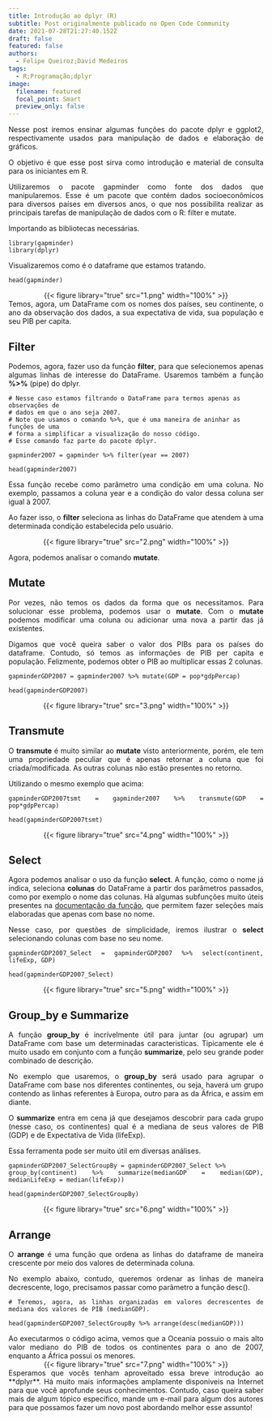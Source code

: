 ```yaml
---
title: Introdução ao dplyr (R)
subtitle: Post originalmente publicado no Open Code Community
date: 2021-07-28T21:27:40.152Z
draft: false
featured: false
authors:
  - Felipe Queiroz;David Medeiros
tags:
  - R;Programação;dplyr
image:
  filename: featured
  focal_point: Smart
  preview_only: false
---
```

<div align="justify">

Nesse post iremos ensinar algumas funções do pacote dplyr e ggplot2, respectivamente usados para manipulação de dados e elaboração de gráficos.

O objetivo é que esse post sirva como introdução e material de consulta para os iniciantes em R. 

Utilizaremos o pacote gapminder como fonte dos dados que manipularemos. Esse é um pacote que contém dados socioeconômicos para diversos países em diversos anos, o que nos possibilita realizar as principais tarefas de manipulação de dados com o R: filter e mutate.

</div>
Importando as bibliotecas necessárias.

```
library(gapminder)
library(dplyr)
```

Visualizaremos como é o dataframe que estamos tratando.

```
head(gapminder)
```

<div align="center">
{{< figure library="true" src="1.png" width="100%" >}}
</div>

<div align="justify">
Temos, agora, um DataFrame com os nomes dos países, seu continente, o ano da observação dos dados, a sua expectativa de vida, sua população e seu PIB per capita.

## Filter

Podemos, agora, fazer uso da função **filter**, para que selecionemos apenas algumas linhas de interesse do DataFrame. 
Usaremos também a função **%>%** (pipe) do dplyr.

</div>

```
# Nesse caso estamos filtrando o DataFrame para termos apenas as observações de 
# dados em que o ano seja 2007.
# Note que usamos o comando %>%, que é uma maneira de aninhar as funções de uma 
# forma a simplificar a visualização do nosso código.
# Esse comando faz parte do pacote dplyr.

gapminder2007 = gapminder %>% filter(year == 2007)

head(gapminder2007)
```

<div align="justify">
Essa função recebe como parâmetro uma condição em uma coluna. No exemplo, passamos a coluna year e a condição do valor dessa coluna ser igual à 2007. 

Ao fazer isso, o **filter** seleciona as linhas do DataFrame que atendem à uma determinada condição estabelecida pelo usuário.

<div align="center">
{{< figure library="true" src="2.png" width="100%" >}}
</div>
<div align="justify">

Agora, podemos analisar o comando **mutate**.

## Mutate

Por vezes, não temos os dados da forma que os necessitamos. Para solucionar esse problema, podemos usar o **mutate**. Com o **mutate** podemos modificar uma coluna ou adicionar uma nova a partir das já existentes.

Digamos que você queira saber o valor dos PIBs para os países do dataframe. Contudo, só temos as informações de PIB per capita e população. Felizmente, podemos obter o PIB ao multiplicar essas 2 colunas. 

</div>

```
gapminderGDP2007 = gapminder2007 %>% mutate(GDP = pop*gdpPercap)

head(gapminderGDP2007)
```

<div align="center">
{{< figure library="true" src="3.png" width="100%" >}}
</div>

## Transmute

<div align="justify">

O **transmute** é muito similar ao **mutate** visto anteriormente, porém, ele tem uma propriedade peculiar que é apenas retornar a coluna que foi criada/modificada. As outras colunas não estão presentes no retorno.

Utilizando o mesmo exemplo que acima:

</div>

```
gapminderGDP2007tsmt = gapminder2007 %>% transmute(GDP = pop*gdpPercap)

head(gapminderGDP2007tsmt)
```

<div align="center">
{{< figure library="true" src="4.png" width="100%" >}}
</div>

## Select

<div align="justify">

Agora podemos analisar o uso da função **select**. A função, como o nome já indica, seleciona **colunas** do DataFrame a partir dos parâmetros passados, como por exemplo o nome das colunas. Há algumas subfunções muito úteis presentes na [documentação da função](https://dplyr.tidyverse.org/reference/select.html), que permitem fazer seleções mais elaboradas que apenas com base no nome.

Nesse caso, por questões de simplicidade, iremos ilustrar o **select** selecionando colunas com base no seu nome.

</div>

```
gapminderGDP2007_Select = gapminderGDP2007 %>% select(continent, lifeExp, GDP)

head(gapminderGDP2007_Select)
```

<div align="center">
{{< figure library="true" src="5.png" width="100%" >}}
</div>

<div align="justify">

## Group_by e Summarize

A função **group_by** é incrívelmente útil para juntar (ou agrupar) um DataFrame com base um determinadas caracteristicas. Tipicamente ele é muito usado em conjunto com a função **summarize**, pelo seu grande poder combinado de descrição. 

No exemplo que usaremos, o **group_by** será usado para agrupar o DataFrame com base nos diferentes continentes, ou seja, haverá um grupo contendo as linhas referentes à Europa, outro para as da África, e assim em diante.

O **summarize** entra em cena já que desejamos descobrir para cada grupo (nesse caso, os continentes) qual é a mediana de seus valores de PIB (GDP) e de Expectativa de Vida (lifeExp). 

Essa ferramenta pode ser muito útil em diversas análises.

</div>

```
gapminderGDP2007_SelectGroupBy = gapminderGDP2007_Select %>% 
group_by(continent) %>% summarize(medianGDP = median(GDP), medianLifeExp = median(lifeExp))

head(gapminderGDP2007_SelectGroupBy)
```

<div align="center">
{{< figure library="true" src="6.png" width="100%" >}}
</div>

## Arrange

<div align="justify">

O **arrange** é uma função que ordena as linhas do dataframe de maneira crescente por meio dos valores de determinada coluna.

No exemplo abaixo, contudo, queremos ordenar as linhas de maneira decrescente, logo, precisamos passar como parâmetro a função desc().

</div>

```
# Teremos, agora, as linhas organizadas em valores decrescentes de mediana dos valores de PIB (medianGDP).

head(gapminderGDP2007_SelectGroupBy %>% arrange(desc(medianGDP)))
```

<div align="justify">
Ao executarmos o código acima, vemos que a Oceania possuio o mais alto valor mediano do PIB de todos os continentes para o ano de 2007, enquanto a África possui os menores.
</div>

<div align="center">
{{< figure library="true" src="7.png" width="100%" >}}
</div>

<div align="justify">
Esperamos que vocês tenham aproveitado essa breve introdução ao **dplyr**. Há muito mais informações amplamente disponiveis na Internet para que você aprofunde seus conhecimentos. Contudo, caso queira saber mais de algum tópico específico, mande um e-mail para algum dos autores para que possamos fazer um novo post abordando melhor esse assunto!
</div>
